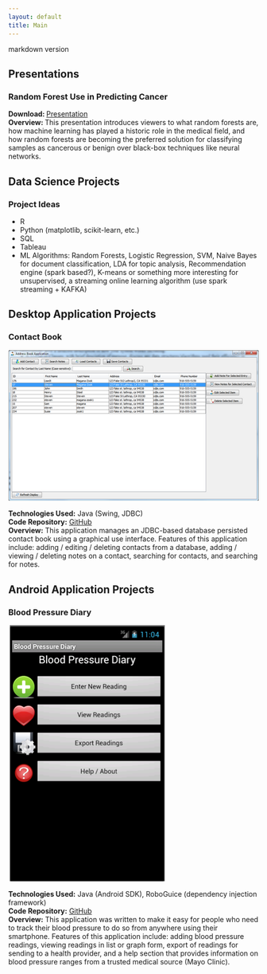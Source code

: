 ```yaml
---
layout: default
title: Main
---
```


markdown version

<h2>
<a name="Presentations"></a>Presentations
</h2>
<h3>Random Forest Use in Predicting Cancer</h3>
<p>   
<b>Download: </b><a href="non-images/MAGANA-ZOOK_Random ForestsAndTheirApplicationToCancerPrediction.pdf">Presentation</a> 
<br />     
<b>Overview: </b>This presentation introduces viewers to what random forests are, how machine learning has played a historic role in the medical field, and how random forests are becoming the preferred solution for classifying samples as cancerous or benign over black-box techniques like neural networks.
</p>  

<h2>
<a name="DataScienceProjects"></a>Data Science Projects
</h2>
<h3>Project Ideas</h3>
<p>
<ul>
<li>R</li>
<li>Python (matplotlib, scikit-learn, etc.)</li>
<li>SQL</li>
<li>Tableau</li>
<li>ML Algorithms: Random Forests, Logistic Regression, SVM, Naive Bayes for document classification, LDA for topic analysis, Recommendation engine (spark based?), K-means or something more interesting for unsupervised, a streaming online learning algorithm (use spark streaming + KAFKA)</li>
</ul>
</p>

<h2>
<a name="DesktopAppProjects"></a>Desktop Application Projects
</h2>
<h3>Contact Book</h3>
<img src="images/contact_book_screenshot.png" alt="Screenshot of the main user interface in the contact book application." />
<p>
<b>Technologies Used:</b> Java (Swing, JDBC)
<br/>
<b>Code Repository:</b> <a href="https://github.com/stevenmz/DatabaseContactBook">GitHub</a>
<br/>
<b>Overview:</b> This application manages an JDBC-based database persisted contact book using a graphical use interface. Features of this application include: adding / editing / deleting contacts from a database, adding / viewing / deleting notes on a contact, searching for contacts, and searching for notes.
</p>

<h2>
<a name="AndroidAppProjects"></a>Android Application Projects
</h2>
<h3>Blood Pressure Diary</h3>
<img src="images/BloodPressureAndroidMainScreen.png" alt="Screenshot of the main user interface in the Blood Pressure Diary application." />
<p>
<b>Technologies Used:</b> Java (Android SDK), RoboGuice (dependency injection framework)
<br/>
<b>Code Repository:</b> <a href="https://github.com/stevenmz/BloodPressureDiary">GitHub</a>
<br/>
<b>Overview:</b> This application was written to make it easy for people who need to track their blood pressure to do so from anywhere using their smartphone. Features of this application include: adding blood pressure readings, viewing readings in list or graph form, export of readings for sending to a health provider, and a help section that provides information on blood pressure ranges from a trusted medical source (Mayo Clinic).
</p>



</section>
